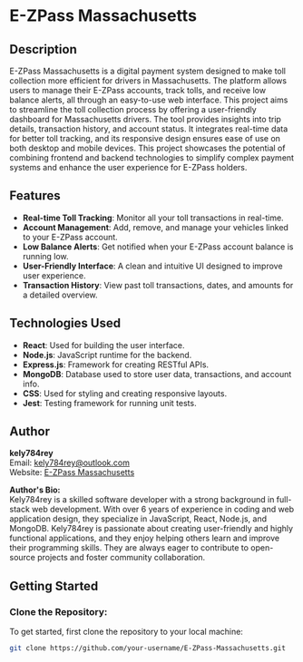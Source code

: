 # E-ZPass Massachusetts

## Description
E-ZPass Massachusetts is a digital payment system designed to make toll collection more efficient for drivers in Massachusetts. The platform allows users to manage their E-ZPass accounts, track tolls, and receive low balance alerts, all through an easy-to-use web interface. This project aims to streamline the toll collection process by offering a user-friendly dashboard for Massachusetts drivers. The tool provides insights into trip details, transaction history, and account status. It integrates real-time data for better toll tracking, and its responsive design ensures ease of use on both desktop and mobile devices. This project showcases the potential of combining frontend and backend technologies to simplify complex payment systems and enhance the user experience for E-ZPass holders.

## Features
- **Real-time Toll Tracking**: Monitor all your toll transactions in real-time.
- **Account Management**: Add, remove, and manage your vehicles linked to your E-ZPass account.
- **Low Balance Alerts**: Get notified when your E-ZPass account balance is running low.
- **User-Friendly Interface**: A clean and intuitive UI designed to improve user experience.
- **Transaction History**: View past toll transactions, dates, and amounts for a detailed overview.

## Technologies Used
- **React**: Used for building the user interface.
- **Node.js**: JavaScript runtime for the backend.
- **Express.js**: Framework for creating RESTful APIs.
- **MongoDB**: Database used to store user data, transactions, and account info.
- **CSS**: Used for styling and creating responsive layouts.
- **Jest**: Testing framework for running unit tests.

## Author
**kely784rey**  
Email: [kely784rey@outlook.com](mailto:kely784rey@outlook.com)  
Website: [E-ZPass Massachusetts](https://www.ez-passma.com)

**Author's Bio:**  
Kely784rey is a skilled software developer with a strong background in full-stack web development. With over 6 years of experience in coding and web application design, they specialize in JavaScript, React, Node.js, and MongoDB. Kely784rey is passionate about creating user-friendly and highly functional applications, and they enjoy helping others learn and improve their programming skills. They are always eager to contribute to open-source projects and foster community collaboration.

## Getting Started

### Clone the Repository:
To get started, first clone the repository to your local machine:
```bash
git clone https://github.com/your-username/E-ZPass-Massachusetts.git
